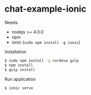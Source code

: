 # chat-example-ionic

Needs

- nodejs >= 4.0.0
- npm
- ionic (`sudo npm install -g ionic`)

Installation

```bash
$ sudo npm install -g cordova gulp
$ npm install
$ gulp install
```

Run application

`$ ionic serve`
